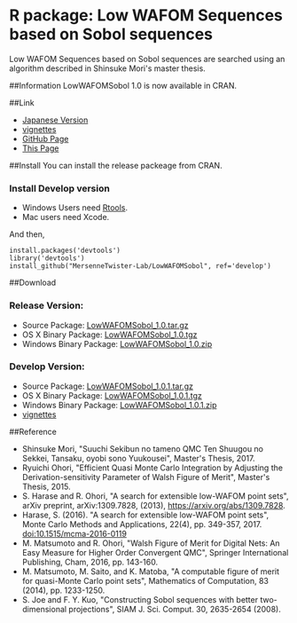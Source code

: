 R package: Low WAFOM Sequences based on Sobol sequences
===================================================================

Low WAFOM Sequences based on Sobol sequences
are searched using an algorithm described in Shinsuke Mori's
master thesis.

##Information
LowWAFOMSobol 1.0 is now available in CRAN.

##Link
- [Japanese Version](index-ja.html)
- [vignettes](lowWAFOMSobol.html)
- [GitHub Page](https://github.com/MersenneTwister-Lab/LowWAFOMSobol/)
- [This Page](https://mersennetwister-lab.github.io/LowWAFOMSobol/)

##Install
You can install the release packeage from CRAN.

### Install Develop version

- Windows Users need [Rtools](https://cran.r-project.org/bin/windows/Rtools/).
- Mac users need Xcode.

And then,

```
install.packages('devtools')
library('devtools')
install_github("MersenneTwister-Lab/LowWAFOMSobol", ref='develop')
```

##Download

### Release Version:
- Source Package: [LowWAFOMSobol_1.0.tar.gz](LowWAFOMSobol_1.0.tar.gz)
- OS X Binary Package: [LowWAFOMSobol_1.0.tgz](LowWAFOMSobol_1.0.tgz)
- Windows Binary Package: [LowWAFOMSobol_1.0.zip](LowWAFOMSobol_1.0.zip)

### Develop Version:
- Source Package: [LowWAFOMSobol_1.0.1.tar.gz](LowWAFOMSobol_1.0.1.tar.gz)
- OS X Binary Package: [LowWAFOMSobol_1.0.1.tgz](LowWAFOMSobol_1.0.1.tgz)
- Windows Binary Package: [LowWAFOMSobol_1.0.1.zip](LowWAFOMSobol_1.0.1.zip)
- [vignettes](v1_0_1/lowWAFOMSobol.html)

##Reference
* Shinsuke Mori,
  "Suuchi Sekibun no tameno QMC Ten Shuugou no Sekkei, Tansaku,
  oyobi sono Yuukousei",
  Master's Thesis, 2017.
* Ryuichi Ohori,
  "Efficient Quasi Monte Carlo Integration by Adjusting the
  Derivation-sensitivity Parameter of Walsh Figure of Merit",
  Master's Thesis, 2015.
* S. Harase and R. Ohori,
  "A search for extensible low-WAFOM point sets",
  arXiv preprint, arXiv:1309.7828, (2013),
  https://arxiv.org/abs/1309.7828.
* Harase, S. (2016).
  "A search for extensible low-WAFOM point sets",
  Monte Carlo Methods and Applications, 22(4), pp. 349-357, 2017.
  [doi:10.1515/mcma-2016-0119](doi:10.1515/mcma-2016-0119)
* M. Matsumoto and R. Ohori,
  "Walsh Figure of Merit for Digital Nets: An Easy Measure
  for Higher Order Convergent QMC",
  Springer International Publishing, Cham, 2016, pp. 143-160.
* M. Matsumoto, M. Saito, and K. Matoba,
  "A computable figure of merit for quasi-Monte Carlo point sets",
  Mathematics of Computation, 83 (2014), pp. 1233-1250.
* S. Joe and F. Y. Kuo,
  "Constructing Sobol sequences with better two-dimensional projections",
  SIAM J. Sci. Comput. 30, 2635-2654 (2008).